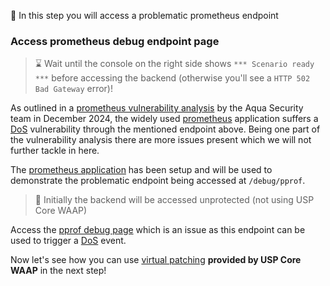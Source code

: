 <!--
SPDX-FileCopyrightText: 2025 United Security Providers AG, Switzerland

SPDX-License-Identifier: GPL-3.0-only
-->

&#127919; In this step you will access a problematic prometheus endpoint

### Access prometheus debug endpoint page

> &#8987; Wait until the console on the right side shows `*** Scenario ready ***` before accessing the backend (otherwise you'll see a `HTTP 502 Bad Gateway` error)!

As outlined in a [prometheus vulnerability analysis](https://www.aquasec.com/blog/300000-prometheus-servers-and-exporters-exposed-to-dos-attacks/) by the Aqua Security team in December 2024, the widely used [prometheus](https://github.com/prometheus/prometheus) application suffers a [DoS](https://en.wikipedia.org/wiki/Denial-of-service_attack) vulnerability through the mentioned endpoint above. Being one part of the vulnerability analysis there are more issues present which we will not further tackle in here.

The [prometheus application]({{TRAFFIC_HOST1_9090}}) has been setup and will be used to demonstrate the problematic endpoint being accessed at `/debug/pprof`.

> &#128270; Initially the backend will be accessed unprotected (not using USP Core WAAP)

Access the [pprof debug page]({{TRAFFIC_HOST1_9090}}/debug/pprof) which is an issue as this endpoint can be used to trigger a [DoS](https://en.wikipedia.org/wiki/Denial-of-service_attack) event.

Now let's see how you can use [virtual patching](https://docs.united-security-providers.ch/usp-core-waap/crs-virtual-patch/) **provided by USP Core WAAP** in the next step!
